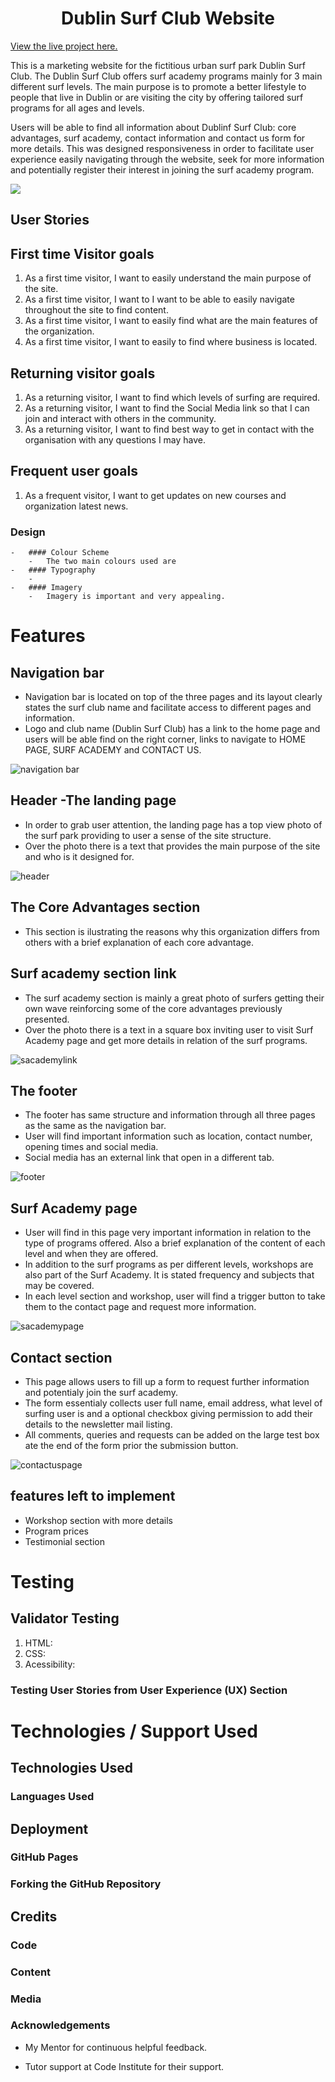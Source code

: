<h1 align="center">Dublin Surf Club Website</h1>

[View the live project here.](https://edsonsmartins.github.io/dublinsurfclub/)

This is a marketing website for the fictitious urban surf park Dublin Surf Club. The Dublin Surf Club offers surf academy programs mainly for 3 main different surf levels. 
The main purpose is to promote a better lifestyle to people that live in Dublin or are visiting the city by offering tailored surf programs for all ages and levels. 

Users will be able to find all information about Dublinf Surf Club: core advantages, surf academy, contact information and contact us form for more details. This was designed responsiveness in order to facilitate user experience easily navigating through the website, seek for more information and potentially register their interest in joining the surf academy program. 

<img src="https://user-images.githubusercontent.com/126015675/235002967-2ce81c06-dfbb-4531-8b6c-5b5d698b246a.png">

## User Stories

## First time Visitor goals
1. As a first time visitor, I want to easily understand the main purpose of the site. 
2. As a first time visitor, I want to I want to be able to easily navigate throughout the site to find content.
3. As a first time visitor, I want to easily find what are the main features of the organization.
4. As a first time visitor, I want to easily to find where business is located.


## Returning visitor goals
1. As a returning visitor, I want to find which levels of surfing are required.
2. As a returning visitor, I want to find the Social Media link so that I can join and interact with others in the community.
3. As a returning visitor, I want to find best way to get in contact with the organisation with any questions I may have.

## Frequent user goals
1. As a frequent visitor, I want to get updates on new courses and organization latest news.

### Design
    -   #### Colour Scheme
        -   The two main colours used are 
    -   #### Typography
        -   
    -   #### Imagery
        -   Imagery is important and very appealing.

# Features
 
 ## Navigation bar

   + Navigation bar is located on top of the three pages and its layout clearly states the surf club name and facilitate access to different pages and information.
   + Logo and club name (Dublin Surf Club) has a link to the home page and users will be able find on the right corner, links to navigate to HOME PAGE, SURF ACADEMY      and CONTACT US.

![navigation bar](https://user-images.githubusercontent.com/126015675/235022655-bdcb05c4-7901-435c-bb37-ccfce66b4b07.PNG)
    
## Header -The landing page

   + In order to grab user attention, the landing page has a top view photo of the surf park providing to user a sense of the site structure.
   + Over the photo there is a text that provides the main purpose of the site and who is it designed for.
   
![header](https://user-images.githubusercontent.com/126015675/235026727-0b419461-3f45-4f12-84c4-c7e25f5cf972.PNG)   

## The Core Advantages section

   + This section is ilustrating the reasons why this organization differs from others with a brief explanation of each core advantage.
   
   
## Surf academy section link

   + The surf academy section is mainly a great photo of surfers getting their own wave reinforcing some of the core advantages previously presented.
   + Over the photo there is a text in a square box inviting user to  visit Surf Academy page and get more details in relation of the surf programs.

![sacademylink](https://user-images.githubusercontent.com/126015675/235029108-e84e38fd-b812-499a-8542-bcbf3e4c20e5.PNG)

## The footer

   + The footer has same structure and information through all three pages as the same as the navigation bar.
   + User will find important information such as location, contact number, opening times and social media.
   + Social media has an external link that open in a different tab.
   
 ![footer](https://user-images.githubusercontent.com/126015675/235030124-4be3178b-472d-426d-821a-69950a86d062.PNG)  

## Surf Academy page

   + User will find in this page very important information in relation to the type of programs offered. Also a brief explanation of the content of each level and when they are offered.
   + In addition to the surf programs as per different levels, workshops are also part of the Surf Academy. It is stated frequency and subjects that may be covered.
   + In each level section and workshop, user will find a trigger button to take them to the contact page and request more information.
   
  ![sacademypage](https://user-images.githubusercontent.com/126015675/235031207-3baaeef8-5088-478c-8ca5-3a3d2cde2d26.PNG)
  
## Contact section

   + This page allows users to fill up a form to request further information and potentialy join the surf academy.
   + The form essentialy collects user full name, email address, what level of surfing user is and a optional checkbox giving permission to add their details to the newsletter mail listing.
   + All comments, queries and requests can be added on the large test box ate the end of the form prior the submission button.
   
  ![contactuspage](https://user-images.githubusercontent.com/126015675/235032881-ae72d0e8-a808-47b2-8c59-89b16b3abf11.PNG)

## features left to implement

   + Workshop section with more details
   + Program prices
   + Testimonial section

# Testing

## Validator Testing
  1. HTML: 
  2. CSS:
  3. Acessibility:
  

### Testing User Stories from User Experience (UX) Section

# Technologies / Support Used

## Technologies Used

### Languages Used

## Deployment

### GitHub Pages

### Forking the GitHub Repository

## Credits

### Code

### Content

### Media

### Acknowledgements
-   My Mentor for continuous helpful feedback.

-   Tutor support at Code Institute for their support.
